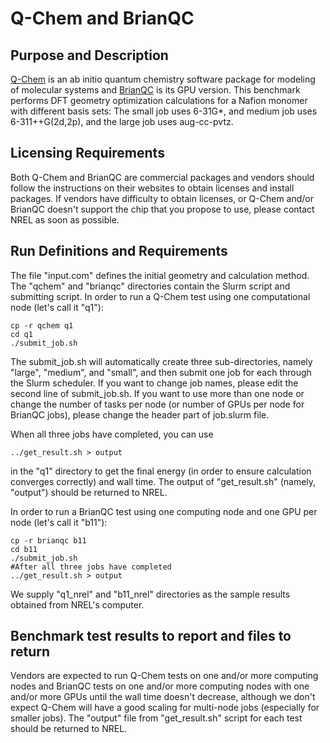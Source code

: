 # Q-Chem and BrianQC

## Purpose and Description

[Q-Chem](https://www.q-chem.com/) is an ab initio quantum chemistry software package for modeling of molecular systems and [BrianQC](https://www.brianqc.com/) is its GPU version. This benchmark performs DFT geometry optimization calculations for a Nafion monomer with different basis sets: The small job uses 6-31G*, and medium job uses 6-311++G(2d,2p), and the large job uses aug-cc-pvtz.

## Licensing Requirements

Both Q-Chem and BrianQC are commercial packages and vendors should follow the instructions on their websites to obtain licenses and install packages. If vendors have difficulty to obtain licenses, or Q-Chem and/or BrianQC doesn't support the chip that you propose to use, please contact NREL as soon as possible.

## Run Definitions and Requirements

The file "input.com" defines the initial geometry and calculation method. The "qchem" and "brianqc" directories contain the Slurm script and submitting script. In order to run a Q-Chem test using one computational node (let's call it "q1"):
```
cp -r qchem q1
cd q1
./submit_job.sh
```
The submit_job.sh will automatically create three sub-directories, namely "large", "medium", and "small", and then submit one job for each through the Slurm scheduler. If you want to change job names, please edit the second line of submit_job.sh. If you want to use more than one node or change the number of tasks per node (or number of GPUs per node for BrianQC jobs), please change the header part of job.slurm file.

When all three jobs have completed, you can use
```
../get_result.sh > output
```
in the "q1" directory to get the final energy (in order to ensure calculation converges correctly) and wall time. The output of "get_result.sh" (namely, "output") should be returned to NREL.

In order to run a BrianQC test using one computing node and one GPU per node (let's call it "b11"):
```
cp -r brianqc b11
cd b11
./submit_job.sh
#After all three jobs have completed
../get_result.sh > output
```
We supply "q1_nrel" and "b11_nrel" directories as the sample results obtained from NREL's computer. 

## Benchmark test results to report and files to return

Vendors are expected to run Q-Chem tests on one and/or more computing nodes and BrianQC tests on one and/or more computing nodes with one and/or more GPUs until the wall time doesn't decrease, although we don't expect Q-Chem will have a good scaling for multi-node jobs (especially for smaller jobs). The "output" file from "get_result.sh" script for each test should be returned to NREL. 

